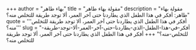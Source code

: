 +++
author = "بهاء طاهر"
title = "مقولة بهاء طاهر"
description = "مقولة بهاء طاهر: أفكر في هذا الطفل الذي يطاردنا حتى آخر العمر، ألا توجد طريقة للتخلص منه؟"
quote = '''أفكر في هذا الطفل الذي يطاردنا حتى آخر العمر، ألا توجد طريقة للتخلص منه؟''' 
slug = "أفكر-في-هذا-الطفل-الذي-يطاردنا-حتى-آخر-العمر-ألا-توجد-طريقة-للتخلص-منه؟"
+++
أفكر في هذا الطفل الذي يطاردنا حتى آخر العمر، ألا توجد طريقة للتخلص منه؟
